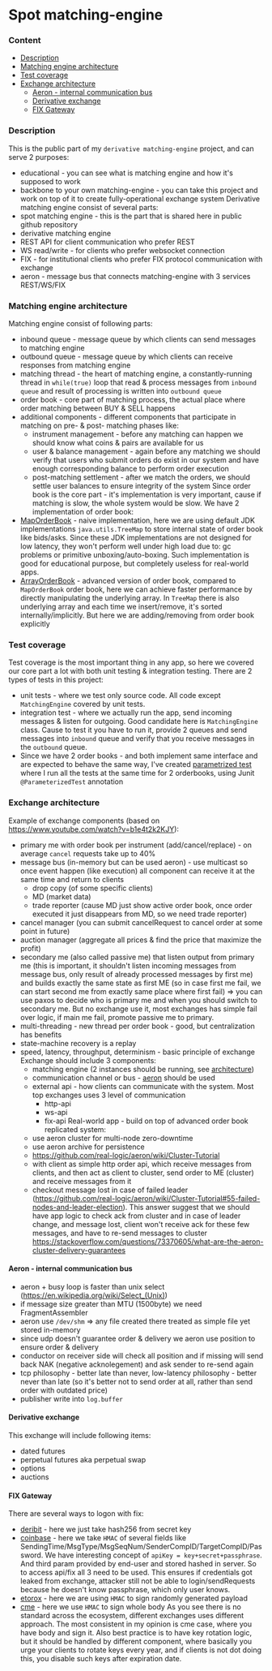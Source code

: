 # Spot matching-engine

### Content
* [Description](#description)
* [Matching engine architecture](#matching-engine-architecture)
* [Test coverage](#test-coverage)
* [Exchange architecture](#exchange-architecture)
  * [Aeron - internal communication bus](#aeron---internal-communication-bus)
  * [Derivative exchange](#derivative-exchange)
  * [FIX Gateway](#fix-gateway)

### Description
This is the public part of my `derivative matching-engine` project, and can serve 2 purposes:
* educational - you can see what is matching engine and how it's supposed to work
* backbone to your own matching-engine - you can take this project and work on top of it to create fully-operational exchange system
Derivative matching engine consist of several parts:
* spot matching engine - this is the part that is shared here in public github repository
* derivative matching engine
* REST API for client communication who prefer REST
* WS read/write - for clients who prefer websocket connection
* FIX - for institutional clients who prefer FIX protocol communication with exchange
* aeron - message bus that connects matching-engine with 3 services REST/WS/FIX

### Matching engine architecture
Matching engine consist of following parts:
* inbound queue - message queue by which clients can send messages to matching engine
* outbound queue - message queue by which clients can receive responses from matching engine
* matching thread - the heart of matching engine, a constantly-running thread in `while(true)` loop that read & process messages from `inbound queue` and result of processing is written into `outbound queue`
* order book - core part of matching process, the actual place where order matching between BUY & SELL happens
* additional components - different components that participate in matching on pre- & post- matching phases like:
  * instrument management - before any matching can happen we should know what coins & pairs are available for us
  * user & balance management - again before any matching we should verify that users who submit orders do exist in our system and have enough corresponding balance to perform order execution
  * post-matching settlement - after we match the orders, we should settle user balances to ensure integrity of the system
Since order book is the core part - it's implementation is very important, cause if matching is slow, the whole system would be slow. We have 2 implementation of order book:
* [MapOrderBook](https://github.com/dgaydukov/exchange-core/blob/master/src/main/java/com/exchange/core/matching/orderbook/OrderBook.java) - naive implementation, here we are using default JDK implementations `java.utils.TreeMap` to store internal state of order book like bids/asks. Since these JDK implementations are not designed for low latency, they won't perform well under high load due to: gc problems or primitive unboxing/auto-boxing. Such implementation is good for educational purpose, but completely useless for real-world apps.
* [ArrayOrderBook](https://github.com/dgaydukov/exchange-core/blob/master/src/main/java/com/exchange/core/matching/orderbook/array/ArrayOrderBook.java) - advanced version of order book, compared to `MapOrderBook` order book, here we can achieve faster performance by directly manipulating the underlying array. In `TreeMap` there is also underlying array and each time we insert/remove, it's sorted internally/implicitly. But here we are adding/removing from order book explicitly

### Test coverage
Test coverage is the most important thing in any app, so here we covered our core part a lot with both unit testing & integration testing.
There are 2 types of tests in this project:
* unit tests - where we test only source code. All code except `MatchingEngine` covered by unit tests.
* integration test - where we actually run the app, send incoming messages & listen for outgoing. Good candidate here is `MatchingEngine` class. Cause to test it you have to run it, provide 2 queues and send messages into `inbound` queue and verify that you receive messages in the `outbound` queue.
* Since we have 2 order books - and both implement same interface and are expected to behave the same way, I've created [parametrized test](https://github.com/dgaydukov/exchange-core/blob/master/src/test/java/com/exchange/core/matching/orderbook/OrderBookTest.java#L26) where I run all the tests at the same time for 2 orderbooks, using Junit `@ParameterizedTest` annotation

### Exchange architecture
Example of exchange components (based on https://www.youtube.com/watch?v=b1e4t2k2KJY):
* primary me with order book per instrument (add/cancel/replace) -  on average `cancel` requests take up to 40%
* message bus (in-memory but can be used aeron) - use multicast so once event happen (like execution) all component can receive it at the same time and return to clients
  * drop copy (of some specific clients)
  * MD (market data)
  * trade reporter (cause MD just show active order book, once order executed it just disappears from MD, so we need trade reporter)
* cancel manager (you can submit cancelRequest to cancel order at some point in future)
* auction manager (aggregate all prices & find the price that maximize the profit)
* secondary me (also called passive me) that listen output from primary me (this is important, it shouldn't listen incoming messages from message bus, only result of already processed messages by first me) and builds exactly the same state as first ME (so in case first me fail, we can start second me from exactly same place where first fail) => you can use paxos to decide who is primary me and when you should switch to secondary me. But no exchange use it, most exchanges has simple fail over logic, if main me fail, promote passive me to primary.
* multi-threading - new thread per order book - good, but centralization has benefits
* state-machine recovery is a replay
* speed, latency, throughput, determinism - basic principle of exchange
Exchange should include 3 components:
  * matching engine (2 instances should be running, see [architecture](#matching-engine-architecture))
  * communication channel or bus - [aeron](#aeron---internal-communication-bus) should be used
  * external api - how clients can communicate with the system. Most top exchanges uses 3 level of communication
    * http-api
    * ws-api
    * fix-api
Real-world app - build on top of advanced order book replicated system:
  * use aeron cluster for multi-node zero-downtime
  * use aeron archive for persistence
  * https://github.com/real-logic/aeron/wiki/Cluster-Tutorial
  * with client as simple http order api, which receive messages from clients, and then act as client to cluster, send order to ME (cluster) and receive messages from it
  * checkout message lost in case of failed leader (https://github.com/real-logic/aeron/wiki/Cluster-Tutorial#55-failed-nodes-and-leader-election). This answer suggest that we should have app logic to check ack from cluster and in case of leader change, and message lost, client won't receive ack for these few messages, and have to re-send messages to cluster https://stackoverflow.com/questions/73370605/what-are-the-aeron-cluster-delivery-guarantees

#### Aeron - internal communication bus
* aeron + busy loop is faster than unix select (https://en.wikipedia.org/wiki/Select_(Unix))
* if message size greater than MTU (1500byte) we need FragmentAssembler
* aeron use `/dev/shm` => any file created there treated as simple file yet stored in-memory
* since udp doesn't guarantee order & delivery we aeron use position to ensure order & delivery
* conductor on receiver side will check all position and if missing will send back NAK (negative acknolegement) and ask sender to re-send again
* tcp philosophy - better late than never, low-latency philosophy - better never than late (so it's better not to send order at all, rather than send order with outdated price)
* publisher write into `log.buffer`

#### Derivative exchange
This exchange will include following items:
* dated futures
* perpetual futures aka perpetual swap
* options
* auctions

#### FIX Gateway
There are several ways to logon with fix:
* [deribit](https://docs.deribit.com/#logon-a) - here we just take hash256 from secret key
* [coinbase](https://docs.cloud.coinbase.com/exchange/docs/messages#logon-a) - here we take `HMAC` of several fields like SendingTime/MsgType/MsgSeqNum/SenderCompID/TargetCompID/Password. We have interesting concept of `apiKey = key+secret+passphrase`. And third param provided by end-user and stored hashed in server. So to access api/fix all 3 need to be used. This ensures if credentials got leaked from exchange, attacker still not be able to login/sendRequests because he doesn't know passphrase, which only user knows.
* [etorox](https://etorox.com/etorox-fix-api/#FIX-Session-Level-Messages) - here we are using `HMAC` to sign randomly generated payload
* [cme](https://www.cmegroup.com/confluence/display/EPICSANDBOX/Session+Layer+-+Logon#SessionLayerLogon-Step2-CreateSignatureusingSecretKeyandCanonicalFIXMessage) - here we use `HMAC` to sign whole body
As you see there is no standard across the ecosystem, different exchanges uses different approach. The most consistent in my opinion is cme case, where you have body and sign it.
Also best practice is to have key rotation logic, but it should be handled by different component, where basically you urge your clients to rotate keys every year, and if clients is not dot doing this, you disable such keys after expiration date.